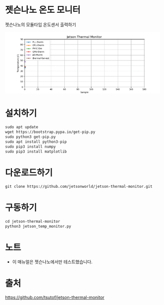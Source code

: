 # 젯슨나노 온도 모니터

젯슨나노의 모듈타입 온도센서 출력하기

<img src="./jetson_temp_monitor.gif" alt="Screenshot" title="Screenshot">

# 설치하기
```
sudo apt update
wget https://bootstrap.pypa.io/get-pip.py
sudo python3 get-pip.py
sudo apt install python3-pip
sudo pip3 install numpy
sudo pip3 install matplotlib
```

# 다운로드하기
```
git clone https://github.com/jetsonworld/jetson-thermal-monitor.git
```

# 구동하기
```
cd jetson-thermal-monitor
python3 jetson_temp_monitor.py
```

# 노트
- 이 매뉴얼은 젯슨나노에서만 테스트했습니다.

# 출처
https://github.com/tsutof/jetson-thermal-monitor
